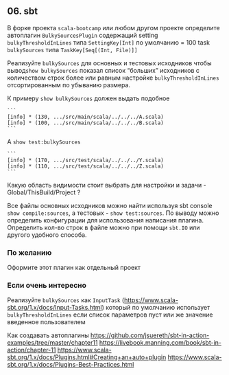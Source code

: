 ## 06. sbt

В форке проекта `scala-bootcamp` или любом другом проекте определите автоплагин `BulkySourcesPlugin` содержащий
    setting `bulkyThresholdInLines` типа `SettingKey[Int]` по умолчанию = 100
    task    `bulkySources` типа `TaskKey[Seq[(Int, File)]]`

Реализуйте `bulkySources` для основных и тестовых исходников чтобы вывод`show bulkySources` показал список “больших” исходников с количеством строк более или равным настройке `bulkyThresholdInLines` отсортированным по убыванию размера.

К примеру `show bulkySources` должен выдать подобное

    ```
    [info] * (130, .../src/main/scala/../../../A.scala)
    [info] * (100, .../src/main/scala/../../../B.scala)
    ```
А `show test:bulkySources`

    ```
    [info] * (170, .../src/test/scala/../../../Y.scala)
    [info] * (110, .../src/test/scala/../../../Z.scala)
    ```
Какую область видимости стоит выбрать для настройки и задачи - Global/ThisBuild/Project ?

Все файлы основных исходников можно найти используя sbt console `show compile:sources`, а тестовых - `show test:sources`. По выводу можно определить конфигурации для использования написания плагина.
Определить кол-во строк в файле можно при помощи `sbt.IO` или другого удобного способа.

### По желанию
Оформите этот плагин как отдельный проект

### Если очень интересно
Реализуйте `bulkySources` как `InputTask` (https://www.scala-sbt.org/1.x/docs/Input-Tasks.html) который по умолчанию использует `bulkyThresholdInLines` если список параметров пуст или же значение введенное пользователем

Как создавать автоплагины
    https://github.com/jsuereth/sbt-in-action-examples/tree/master/chapter11
    https://livebook.manning.com/book/sbt-in-action/chapter-11
    https://www.scala-sbt.org/1.x/docs/Plugins.html#Creating+an+auto+plugin
    https://www.scala-sbt.org/1.x/docs/Plugins-Best-Practices.html